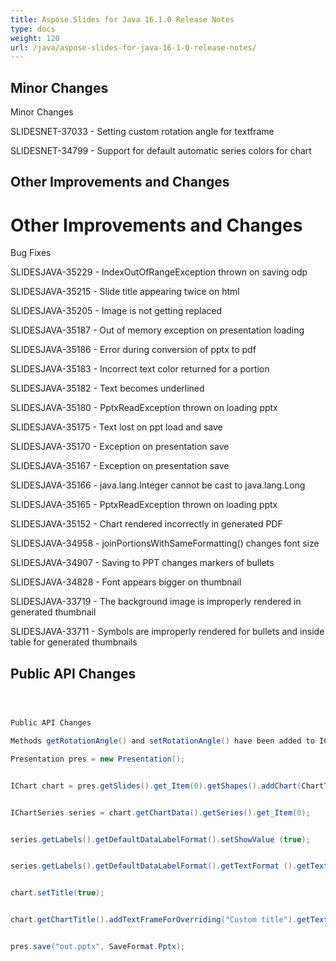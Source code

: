 ```yaml
---
title: Aspose.Slides for Java 16.1.0 Release Notes
type: docs
weight: 120
url: /java/aspose-slides-for-java-16-1-0-release-notes/
---
```


## **Minor Changes**
Minor Changes

SLIDESNET-37033 - Setting custom rotation angle for textframe

SLIDESNET-34799 - Support for default automatic series colors for chart
## **Other Improvements and Changes**
# **Other Improvements and Changes**
Bug Fixes

SLIDESJAVA-35229 - IndexOutOfRangeException thrown on saving odp

SLIDESJAVA-35215 - Slide title appearing twice on html

SLIDESJAVA-35205 - Image is not getting replaced

SLIDESJAVA-35187 - Out of memory exception on presentation loading

SLIDESJAVA-35186 - Error during conversion of pptx to pdf

SLIDESJAVA-35183 - Incorrect text color returned for a portion

SLIDESJAVA-35182 - Text becomes underlined

SLIDESJAVA-35180 - PptxReadException thrown on loading pptx

SLIDESJAVA-35175 - Text lost on ppt load and save

SLIDESJAVA-35170 - Exception on presentation save

SLIDESJAVA-35167 - Exception on presentation save

SLIDESJAVA-35166 - java.lang.Integer cannot be cast to java.lang.Long

SLIDESJAVA-35165 - PptxReadException thrown on loading pptx

SLIDESJAVA-35152 - Chart rendered incorrectly in generated PDF

SLIDESJAVA-34958 - joinPortionsWithSameFormatting() changes font size

SLIDESJAVA-34907 - Saving to PPT changes markers of bullets

SLIDESJAVA-34828 - Font appears bigger on thumbnail

SLIDESJAVA-33719 - The background image is improperly rendered in generated thumbnail

SLIDESJAVA-33711 - Symbols are improperly rendered for bullets and inside table for generated thumbnails
## **Public API Changes**
``` java



Public API Changes

Methods getRotationAngle() and setRotationAngle() have been added to IChartTextBlockFormat and ITextFrameFormat interfaces

Presentation pres = new Presentation();


IChart chart = pres.getSlides().get_Item(0).getShapes().addChart(ChartType.ClusteredColumn, 50, 50, 500, 300);


IChartSeries series = chart.getChartData().getSeries().get_Item(0);


series.getLabels().getDefaultDataLabelFormat().setShowValue (true);


series.getLabels().getDefaultDataLabelFormat().getTextFormat ().getTextBlockFormat().setRotationAngle(65);


chart.setTitle(true);


chart.getChartTitle().addTextFrameForOverriding("Custom title").getTextFrameFormat().setRotationAngle(-30);


pres.save("out.pptx", SaveFormat.Pptx);

```
